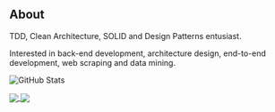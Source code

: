 ## About
TDD, Clean Architecture, SOLID and Design Patterns entusiast.  
  
Interested in back-end development, architecture design, end-to-end development, web scraping and data mining.  
  
![GitHub Stats](https://github-readme-stats.anuraghazra1.vercel.app/api?username=guimassoqueto&show_icons=true&hide_border=false&count_private=true&theme=graywhite)

<a href="https://lsantos.dev">
  <img align="center" src="https://github-readme-stats.vercel.app/api?username=guimassoqueto&count_private=true&show_icons=true&theme=github_dark" />
</a>
<a href="https://lsantos.dev">
  <img align="center" src="https://github-readme-stats.vercel.app/api/top-langs/?username=guimassoqueto&theme=github_dark&layout=compact" />
</a>



